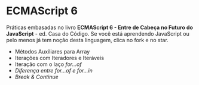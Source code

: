 # ECMAScript 6
Práticas embasadas no livro <strong>ECMAScript 6 - Entre de Cabeça no Futuro do JavaScript</strong> - ed. Casa do Código.
Se você está aprendendo JavaScript ou pelo menos já tem noção desta linguagem, clica no fork e no star.

- Métodos Auxiliares para Array
- Iterações com Iteradores e Iteráveis
- Iteração com o laço <i>for...of<i>
- Diferença entre <i>for...of<i> e <i>for...in</i>
- Break & Continue